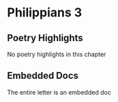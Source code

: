 # Philippians 3

## Poetry Highlights

No poetry highlights in this chapter

## Embedded Docs

The entire letter is an embedded doc

